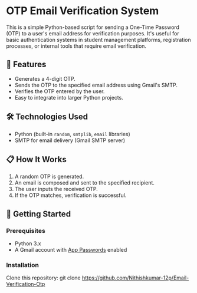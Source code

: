 # OTP Email Verification System

This is a simple Python-based script for sending a One-Time Password (OTP) to a user's email address for verification purposes. It's useful for basic authentication systems in student management platforms, registration processes, or internal tools that require email verification.

## 📌 Features

- Generates a 4-digit OTP.
- Sends the OTP to the specified email address using Gmail's SMTP.
- Verifies the OTP entered by the user.
- Easy to integrate into larger Python projects.

## 🛠️ Technologies Used

- Python (built-in `random`, `smtplib`, `email` libraries)
- SMTP for email delivery (Gmail SMTP server)

## 📋 How It Works

1. A random OTP is generated.
2. An email is composed and sent to the specified recipient.
3. The user inputs the received OTP.
4. If the OTP matches, verification is successful.

## 🚀 Getting Started

### Prerequisites

- Python 3.x
- A Gmail account with [App Passwords](https://support.google.com/accounts/answer/185833?hl=en) enabled

### Installation

Clone this repository:
git clone https://github.com/Nithishkumar-12p/Email-Verification-Otp

